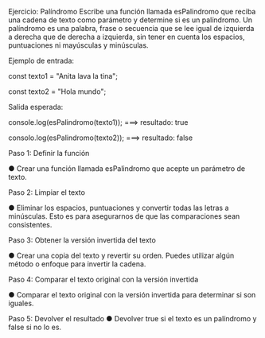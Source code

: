 Ejercicio: Palíndromo
Escribe una función llamada esPalindromo que reciba una cadena de texto como parámetro y
determine si es un palíndromo. Un palíndromo es una palabra, frase o secuencia que se lee igual
de izquierda a derecha que de derecha a izquierda, sin tener en cuenta los espacios,
puntuaciones ni mayúsculas y minúsculas.

Ejemplo de entrada:

const texto1 = "Anita lava la tina";

const texto2 = "Hola mundo";

Salida esperada:

console.log(esPalindromo(texto1)); ===> resultado: true

consolo.log(esPalindromo(texto2)); ===> resultado: false

Paso 1: Definir la función

● Crear una función llamada esPalindromo que acepte un parámetro de texto.

Paso 2: Limpiar el texto

● Eliminar los espacios, puntuaciones y convertir todas las letras a minúsculas.
Esto es para asegurarnos de que las comparaciones sean consistentes.

Paso 3: Obtener la versión invertida del texto

● Crear una copia del texto y revertir su orden. Puedes utilizar algún método o
enfoque para invertir la cadena.

Paso 4: Comparar el texto original con la versión invertida

● Comparar el texto original con la versión invertida para determinar si son iguales.

Paso 5: Devolver el resultado
● Devolver true si el texto es un palíndromo y false si no lo es.
